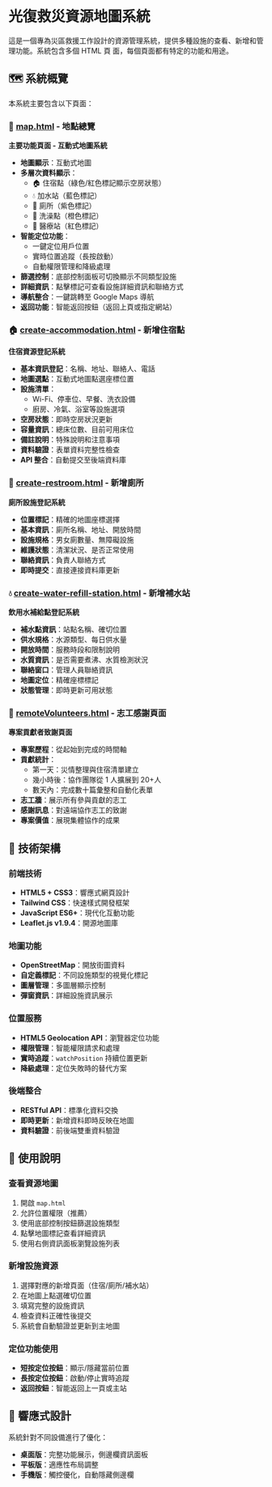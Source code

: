 # 光復救災資源地圖系統

這是一個專為災區救援工作設計的資源管理系統，提供多種設施的查看、新增和管理功能。系統包含多個 HTML 頁
面，每個頁面都有特定的功能和用途。

## 🗺️ 系統概覽

本系統主要包含以下頁面：

### 📍 [map.html](map.html) - 地點總覽

**主要功能頁面 - 互動式地圖系統**

- **地圖顯示**：互動式地圖
- **多層次資料顯示**：
  - 🏠 住宿點（綠色/紅色標記顯示空房狀態）
  - 💧 加水站（藍色標記）
  - 🚻 廁所（紫色標記）
  - 🚿 洗澡點（橙色標記）
  - 🏥 醫療站（紅色標記）
- **智能定位功能**：
  - 一鍵定位用戶位置
  - 實時位置追蹤（長按啟動）
  - 自動權限管理和降級處理
- **篩選控制**：底部控制面板可切換顯示不同類型設施
- **詳細資訊**：點擊標記可查看設施詳細資訊和聯絡方式
- **導航整合**：一鍵跳轉至 Google Maps 導航
- **返回功能**：智能返回按鈕（返回上頁或指定網站）

### 🏠 [create-accommodation.html](create-accommodation.html) - 新增住宿點

**住宿資源登記系統**

- **基本資訊登記**：名稱、地址、聯絡人、電話
- **地圖選點**：互動式地圖點選座標位置
- **設施清單**：
  - Wi-Fi、停車位、早餐、洗衣設備
  - 廚房、冷氣、浴室等設施選項
- **空房狀態**：即時空房狀況更新
- **容量資訊**：總床位數、目前可用床位
- **備註說明**：特殊說明和注意事項
- **資料驗證**：表單資料完整性檢查
- **API 整合**：自動提交至後端資料庫

### 🚻 [create-restroom.html](create-restroom.html) - 新增廁所

**廁所設施登記系統**

- **位置標記**：精確的地圖座標選擇
- **基本資訊**：廁所名稱、地址、開放時間
- **設施規格**：男女廁數量、無障礙設施
- **維護狀態**：清潔狀況、是否正常使用
- **聯絡資訊**：負責人聯絡方式
- **即時提交**：直接連接資料庫更新

### 💧 [create-water-refill-station.html](create-water-refill-station.html) - 新增補水站

**飲用水補給點登記系統**

- **補水點資訊**：站點名稱、確切位置
- **供水規格**：水源類型、每日供水量
- **開放時間**：服務時段和限制說明
- **水質資訊**：是否需要煮沸、水質檢測狀況
- **聯絡窗口**：管理人員聯絡資訊
- **地圖定位**：精確座標標記
- **狀態管理**：即時更新可用狀態

### 🙏 [remoteVolunteers.html](remoteVolunteers.html) - 志工感謝頁面

**專案貢獻者致謝頁面**

- **專案歷程**：從起始到完成的時間軸
- **貢獻統計**：
  - 第一天：災情整理與住宿清單建立
  - 幾小時後：協作團隊從 1 人擴展到 20+人
  - 數天內：完成數十篇彙整和自動化表單
- **志工牆**：展示所有參與貢獻的志工
- **感謝訊息**：對遠端協作志工的致謝
- **專案價值**：展現集體協作的成果

## 🔧 技術架構

### 前端技術

- **HTML5 + CSS3**：響應式網頁設計
- **Tailwind CSS**：快速樣式開發框架
- **JavaScript ES6+**：現代化互動功能
- **Leaflet.js v1.9.4**：開源地圖庫

### 地圖功能

- **OpenStreetMap**：開放街圖資料
- **自定義標記**：不同設施類型的視覺化標記
- **圖層管理**：多圖層顯示控制
- **彈窗資訊**：詳細設施資訊展示

### 位置服務

- **HTML5 Geolocation API**：瀏覽器定位功能
- **權限管理**：智能權限請求和處理
- **實時追蹤**：`watchPosition` 持續位置更新
- **降級處理**：定位失敗時的替代方案

### 後端整合

- **RESTful API**：標準化資料交換
- **即時更新**：新增資料即時反映在地圖
- **資料驗證**：前後端雙重資料驗證

## 🚀 使用說明

### 查看資源地圖

1. 開啟 `map.html`
2. 允許位置權限（推薦）
3. 使用底部控制按鈕篩選設施類型
4. 點擊地圖標記查看詳細資訊
5. 使用右側資訊面板瀏覽設施列表

### 新增設施資源

1. 選擇對應的新增頁面（住宿/廁所/補水站）
2. 在地圖上點選確切位置
3. 填寫完整的設施資訊
4. 檢查資料正確性後提交
5. 系統會自動驗證並更新到主地圖

### 定位功能使用

- **短按定位按鈕**：顯示/隱藏當前位置
- **長按定位按鈕**：啟動/停止實時追蹤
- **返回按鈕**：智能返回上一頁或主站

## 📱 響應式設計

系統針對不同設備進行了優化：

- **桌面版**：完整功能展示，側邊欄資訊面板
- **平板版**：適應性布局調整
- **手機版**：觸控優化，自動隱藏側邊欄
